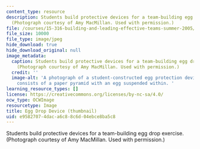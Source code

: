 ```yaml
---
content_type: resource
description: Students build protective devices for a team-building egg drop exercise.
  (Photograph courtesy of Amy MacMillan. Used with permission.)
file: /courses/15-316-building-and-leading-effective-teams-summer-2005/e95827074daca6c88c6d04ebce8ba5c8_15-316su05-th.jpg
file_size: 10000
file_type: image/jpeg
hide_download: true
hide_download_original: null
image_metadata:
  caption: Students build protective devices for a team-building egg drop exercise.
    (Photograph courtesy of Amy MacMillan. Used with permission.)
  credit: ''
  image-alt: 'A photograph of a student-constructed egg protection device.  The device
    consists of a paper pyramid with an egg suspended within. '
learning_resource_types: []
license: https://creativecommons.org/licenses/by-nc-sa/4.0/
ocw_type: OCWImage
resourcetype: Image
title: Egg Drop Device (thumbnail)
uid: e9582707-4dac-a6c8-8c6d-04ebce8ba5c8
---
```

Students build protective devices for a team-building egg drop exercise. (Photograph courtesy of Amy MacMillan. Used with permission.)